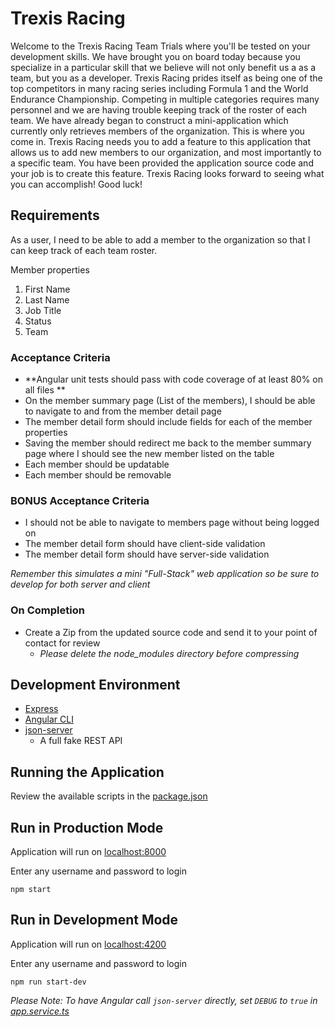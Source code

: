 # Trexis Racing

Welcome to the Trexis Racing Team Trials where you'll be tested on your development skills.  We have brought you on board today because you specialize in a particular skill that we believe will not only benefit us a as a team, but you as a developer.  Trexis Racing prides itself as being one of the top competitors in many racing series including Formula 1 and the World Endurance Championship.  Competing in multiple categories requires many personnel and we are having trouble keeping track of the roster of each team.  We have already began to construct a mini-application which currently only retrieves members of the organization.  This is where you come in.  Trexis Racing needs you to add a feature to this application that allows us to add new members to our organization, and most importantly to a specific team.  You have been provided the application source code and your job is to create this feature.  Trexis Racing looks forward to seeing what you can accomplish!  Good luck!

## Requirements

As a user, I need to be able to add a member to the organization so that I can keep track of each team roster.

Member properties

1. First Name
2. Last Name
3. Job Title
4. Status
5. Team

### Acceptance Criteria
* **Angular unit tests should pass with code coverage of at least 80% on all files **
* On the member summary page (List of the members), I should be able to navigate to and from the member detail page
* The member detail form should include fields for each of the member properties
* Saving the member should redirect me back to the member summary page where I should see the new member listed on the table
* Each member should be updatable
* Each member should be removable



### BONUS Acceptance Criteria 
* I should not be able to navigate to members page without being logged on
* The member detail form should have client-side validation
* The member detail form should have server-side validation

_Remember this simulates a mini "Full-Stack" web application so be sure to develop for both server and client_

### On Completion
* Create a Zip from the updated source code and send it to your point of contact for review
	* _Please delete the node_modules directory before compressing_

## Development Environment 

* [Express](https://expressjs.com/)
* [Angular CLI](https://cli.angular.io/)
* [json-server](https://github.com/typicode/json-server)
  * A full fake REST API

## Running the Application

Review the available scripts in the [package.json](package.json)   

## Run in Production Mode

Application will run on [localhost:8000](http://localhost:8000)

Enter any username and password to login

`npm start`

## Run in Development Mode

Application will run on [localhost:4200](http://localhost:4200)

Enter any username and password to login

`npm run start-dev`

_Please Note:  To have Angular call `json-server` directly, set `DEBUG` to `true` in [app.service.ts](./src/app/app.service.ts)_
